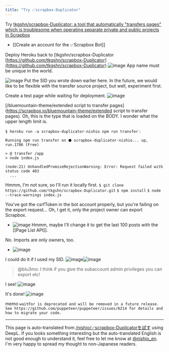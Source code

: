 ```yaml
---
title: "Try ✅scrapbox-Duplicator"
---
```


Try [tkgshn/scrapbox-Duplicator: a tool that automatically "transfers pages" which is troublesome when operating separate private and public projects in Scrapbox](https://github.com/tkgshn/scrapbox-Duplicator)

- [[Create an account for the ✅Scrapbox Bot]]

Deploy Heroku back to [tkgshn/scrapbox-Duplicator [https://github.com/tkgshn/scrapbox-Duplicator](https://github.com/tkgshn/scrapbox-Duplicator)
![image](https://gyazo.com/9971a5dc5b06ebf15343a825af573e6e/thumb/1000)
App name must be unique in the world.

![image](https://gyazo.com/7952649d590a3d4a7a94d1d4df4968a6/thumb/1000)
Put the SID you wrote down earlier here.
In the future, we would like to be flexible with the transfer source project, but well, experiment first.

Create a test page while waiting for deployment.
![image](https://gyazo.com/47223c88ec45cca53dced30c585820f0/thumb/1000)

[/bluemountain-theme/extended script to transfer pages](https://scrapbox.io/bluemountain-theme/extended script to transfer pages).
Oh, this is the type that is loaded on the BODY. I wonder what the upper length limit is.

`$ heroku run -a scrapbox-duplicator-nishio npm run transfer`
:

```
Running npm run transfer on ⬢ scrapbox-duplicator-nishio... up, run.1786 (Free)

> @ transfer /app
> node index.js

(node:21) UnhandledPromiseRejectionWarning: Error: Request failed with status code 403
  ...
```


Hmmm, I'm not sure, so I'll run it locally first.
`$ git clone https://github.com/tkgshn/scrapbox-Duplicator.git`
`$ npm install`
`$ node --trace-warnings index.js`

You've got the csrfToken in the bot account properly, but you're failing on the export request...
Oh, I get it, only the project owner can export Scrapbox.
- ![image](https://gyazo.com/da658fdcb7bc4444f91a10d4534f02ee/thumb/1000)
Hmmm, maybe I'll change it to get the last 100 posts with the [[Page List API]].

No. Imports are only owners, too.
- ![image](https://gyazo.com/5431a68fcc3ec46893e2e62ce30f41dc/thumb/1000)

I could do it if I used my SID.
![image](https://gyazo.com/8ac5358bc01b5918c68e2c8acea5a2dd/thumb/1000)![image](https://gyazo.com/678b95f9af743015291f5aecf2c4683b/thumb/1000)


> @blu3mo: I think if you give the subaccount admin privileges you can export etc!

I see!
![image](https://gyazo.com/28f7262a969ad465b184a30fa8fc838f/thumb/1000)

It's done!
![image](https://gyazo.com/65d6018a839bcb20352309744eb0fedf/thumb/1000)


memo
`waitFor is deprecated and will be removed in a future release. See https://github.com/puppeteer/puppeteer/issues/6214 for details and how to migrate your code.`

---
This page is auto-translated from [/nishio/✅scrapbox-Duplicatorを試す](https://scrapbox.io/nishio/✅scrapbox-Duplicatorを試す) using DeepL. If you looks something interesting but the auto-translated English is not good enough to understand it, feel free to let me know at [@nishio_en](https://twitter.com/nishio_en). I'm very happy to spread my thought to non-Japanese readers.